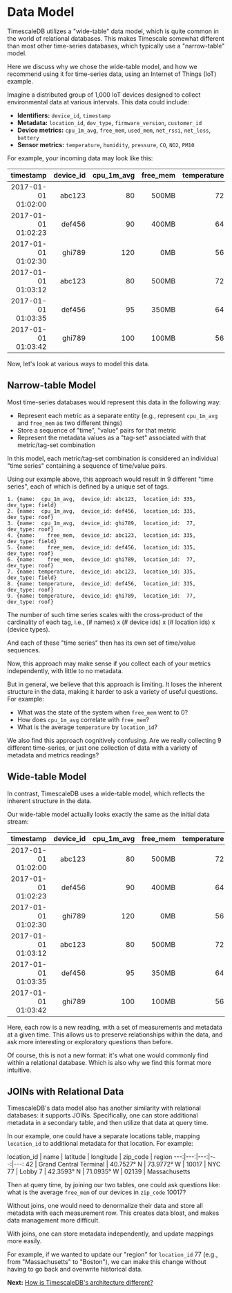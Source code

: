 # Data Model

TimescaleDB utilizes a "wide-table" data model, which is quite common in the world of
relational databases. This makes Timescale somewhat different than most other time-series
databases, which typically use a "narrow-table" model.

Here we discuss why we chose the wide-table model,
and how we recommend using it for time-series data, using an Internet
of Things (IoT) example.

Imagine a distributed group of 1,000 IoT devices designed to collect
environmental data at various intervals. This data could include:

- **Identifiers:** `device_id`, `timestamp`
- **Metadata:** `location_id`, `dev_type`, `firmware_version`, `customer_id`
- **Device metrics:** `cpu_1m_avg`, `free_mem`, `used_mem`, `net_rssi`, `net_loss`, `battery`
- **Sensor metrics:** `temperature`, `humidity`, `pressure`, `CO`, `NO2`, `PM10`

For example, your incoming data may look like this:

timestamp | device_id | cpu_1m_avg | free_mem | temperature | location_id | dev_type
---:|---:|---:|---:|---:|---:|---:
2017-01-01 01:02:00 | abc123 |  80 | 500MB | 72 | 335 | field
2017-01-01 01:02:23 | def456 |  90 | 400MB | 64 | 335 | roof
2017-01-01 01:02:30 | ghi789 | 120 |   0MB | 56 |  77 | roof
2017-01-01 01:03:12 | abc123 |  80 | 500MB | 72 | 335 | field
2017-01-01 01:03:35 | def456 |  95 | 350MB | 64 | 335 | roof
2017-01-01 01:03:42 | ghi789 | 100 | 100MB | 56 |  77 | roof


Now, let's look at various ways to model this data.

## Narrow-table Model

Most time-series databases would represent this data in the following way:
- Represent each metric as a separate entity (e.g., represent `cpu_1m_avg`
  and `free_mem` as two different things)
- Store a sequence of "time", "value" pairs for that metric
- Represent the metadata values as a "tag-set" associated with that
metric/tag-set combination

In this model, each metric/tag-set combination is considered an individual
"time series" containing a sequence of time/value pairs.

Using our example above, this approach would result in 9 different "time series", each of which is defined by a unique set of tags.
```
1. {name:  cpu_1m_avg,  device_id: abc123,  location_id: 335,  dev_type: field}
2. {name:  cpu_1m_avg,  device_id: def456,  location_id: 335,  dev_type: roof}
3. {name:  cpu_1m_avg,  device_id: ghi789,  location_id:  77,  dev_type: roof}
4. {name:    free_mem,  device_id: abc123,  location_id: 335,  dev_type: field}
5. {name:    free_mem,  device_id: def456,  location_id: 335,  dev_type: roof}
6. {name:    free_mem,  device_id: ghi789,  location_id:  77,  dev_type: roof}
7. {name: temperature,  device_id: abc123,  location_id: 335,  dev_type: field}
8. {name: temperature,  device_id: def456,  location_id: 335,  dev_type: roof}
9. {name: temperature,  device_id: ghi789,  location_id:  77,  dev_type: roof}
```
The number of such time series scales with the cross-product of the
cardinality of each tag, i.e., (# names) x (# device ids) x (#
location ids) x (device types).

And each of these "time series" then has its own set of time/value sequences.

Now, this approach may make sense if you collect each of your metrics
independently, with little to no metadata.

But in general, we believe that this approach is limiting. It loses the
inherent structure in the data, making it
harder to ask a variety of useful questions. For example:
- What was the state of the system when `free_mem` went to 0?
- How does `cpu_1m_avg` correlate with `free_mem`?
- What is the average `temperature` by `location_id`?

We also find this approach cognitively confusing. Are we really collecting
9 different time-series, or just one collection of data with a variety
of metadata and metrics readings?

## Wide-table Model

In contrast, TimescaleDB uses a wide-table model, which reflects the inherent
structure in the data.

Our wide-table model actually looks exactly the same as the initial data stream:

timestamp | device_id | cpu_1m_avg | free_mem | temperature | location_id | dev_type
---:|---:|---:|---:|---:|---:|---:
2017-01-01 01:02:00 | abc123 | 80 | 500MB | 72 | 42 | field
2017-01-01 01:02:23 | def456 | 90 | 400MB | 64 | 42 | roof
2017-01-01 01:02:30 | ghi789 | 120 | 0MB | 56 | 77 | roof
2017-01-01 01:03:12 | abc123 | 80 | 500MB | 72 | 42 | field
2017-01-01 01:03:35 | def456 | 95 | 350MB | 64 | 42 | roof
2017-01-01 01:03:42 | ghi789 | 100 | 100MB | 56 | 77 | roof

Here, each row is a new reading, with a set of measurements and metadata at a
given time. This allows us to preserve relationships within the data, and
ask more interesting or exploratory questions than before.

Of course, this is not a new format: it's what one would commonly find within
a relational database. Which is also why we find this format more intuitive.

## JOINs with Relational Data

TimescaleDB's data model also has another similarity with relational
databases: it supports JOINs. Specifically, one can store additional
metadata in a secondary table, and then utilize that data at query time.

In our example, one could have a separate locations table,
mapping `location_id` to additional metadata for that location. For example:

location_id | name | latitude | longitude | zip_code | region
---:|---:|---:|---:|---:
42 | Grand Central Terminal | 40.7527° N | 73.9772° W | 10017 | NYC
77 | Lobby 7 | 42.3593° N | 71.0935° W | 02139 | Massachusetts

Then at query time, by joining our two tables, one could ask questions
like: what is the average `free_mem` of our devices in `zip_code` 10017?

Without joins, one would need to denormalize their data and store
all metadata with each measurement row. This creates data bloat,
and makes data management more difficult.

With joins, one can store metadata independently, and update mappings
more easily.

For example, if we wanted
to update our "region" for `location_id` 77 (e.g., from "Massachusetts"
to "Boston"), we can make this change without having to go back and
overwrite historical data.


**Next:**  [How is TimescaleDB's architecture different?][architecture]

[architecture]: /introduction/architecture
